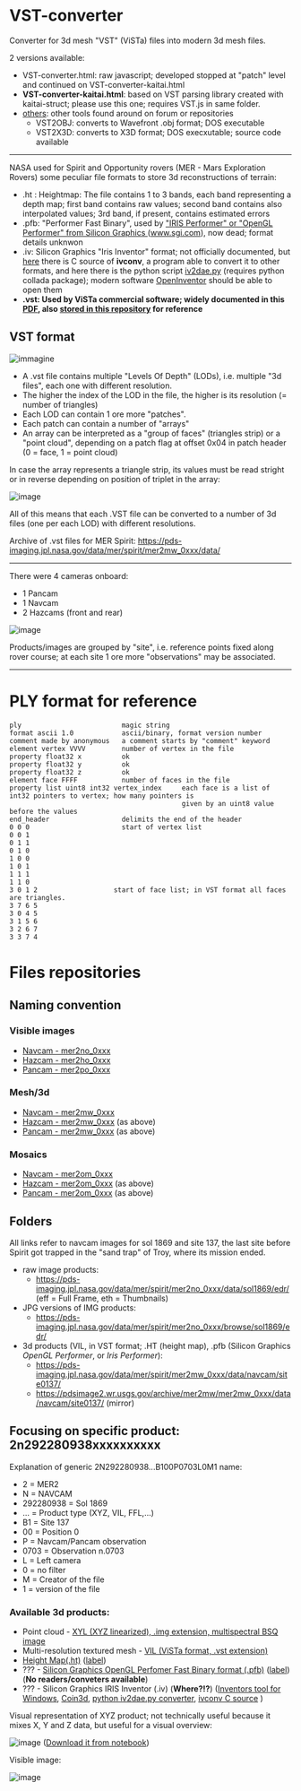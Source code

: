 # VST-converter
Converter for 3d mesh "VST" (ViSTa) files into modern 3d mesh files.

2 versions available:

- VST-converter.html: raw javascript; developed stopped at "patch" level and continued on VST-converter-kaitai.html
- **VST-converter-kaitai.html**: based on VST parsing library created with kaitai-struct; please use this one; requires VST.js in same folder.
- [others](https://github.com/jumpjack/VST-converter/tree/main/others/VST2something): other tools found around on forum or repositories
    - VST2OBJ: converts to Wavefront .obj format; DOS executable
    - VST2X3D: converts to X3D format; DOS execxutable; source code available
    
------------------

NASA used for Spirit and Opportunity rovers (MER - Mars Exploration Rovers) some peculiar file formats to store 3d reconstructions of terrain:

- .ht : Heightmap: The file contains 1 to 3 bands, each band representing a depth map; first band contains raw values; second band contains also interpolated values; 3rd band, if present, contains estimated errors
- .pfb: "Performer Fast Binary", used by ["IRIS Performer" or "OpenGL Performer" from Silicon Graphics ](https://en.wikipedia.org/wiki/OpenGL_Performer)(www.sgi.com), now dead; format details unknwon
- .iv: Silicon Graphics "Iris Inventor" format;  not officially documented, but [here](https://github.com/rich-hart/3D_Graphics_File_Conversions/blob/master/ivcon.c) there is C source of **ivconv**, a program able to convert it to other formats, and here there is the python script  [iv2dae.py](https://github.com/li-zhiqi/iv2dae) (requires python collada package); modern software [OpenInventor](https://en.wikipedia.org/wiki/Open_Inventor) should be able to open them
- **.vst: Used by ViSTa commercial software; widely documented in this [PDF](https://trs.jpl.nasa.gov/bitstream/handle/2014/12074/02-0907.pdf?sequence=1), also [stored in this repository](https://github.com/jumpjack/VST-converter/blob/main/VST-format.pdf) for reference**

## VST format

![immagine](https://user-images.githubusercontent.com/1620953/174308474-c7169af2-da40-4133-8a7d-8a3d718c817e.png)

- A .vst file contains multiple "Levels Of Depth" (LODs), i.e. multiple "3d files", each one with different resolution.
- The higher the index of the LOD in the file, the higher is its resolution (= number of triangles)
- Each LOD can contain 1 ore more "patches".
- Each patch can contain a number of "arrays"
- An array can be interpreted as a "group of faces" (triangles strip) or a "point cloud", depending on a patch flag at offset 0x04 in patch header (0 = face, 1 = point cloud)

In  case the array represents a triangle strip, its values must be read stright or in reverse depending  on position of triplet in the array:

![image](https://user-images.githubusercontent.com/1620953/177045484-c5c8bfa2-60d9-46bf-855e-f239104a5eab.png)


All of this means that each .VST file can be converted to a number of 3d files (one per each LOD) with different resolutions. 

Archive of .vst files for MER Spirit:
https://pds-imaging.jpl.nasa.gov/data/mer/spirit/mer2mw_0xxx/data/

-----------

There were 4 cameras onboard:
 - 1 Pancam
 - 1 Navcam
 - 2 Hazcams (front and rear)
 
 ![image](https://user-images.githubusercontent.com/1620953/174552618-f5ddbe78-a179-49e9-8f00-672e9ca8a38e.png)

Products/images are grouped by "site", i.e. reference points fixed along rover course; at each site 1 ore more "observations" may be associated.
 


-------
# PLY format for reference

```
ply                         magic string
format ascii 1.0            ascii/binary, format version number 
comment made by anonymous   a comment starts by "comment" keyword 
element vertex VVVV         number of vertex in the file 
property float32 x          ok 
property float32 y          ok  
property float32 z          ok  
element face FFFF           number of faces in the file 
property list uint8 int32 vertex_index     each face is a list of int32 pointers to vertex; how many pointers is 
                                           given by an uint8 value before the values
end_header                  delimits the end of the header 
0 0 0                       start of vertex list 
0 0 1
0 1 1
0 1 0
1 0 0
1 0 1
1 1 1
1 1 0
3 0 1 2                   start of face list; in VST format all faces are triangles.
3 7 6 5 
3 0 4 5 
3 1 5 6 
3 2 6 7 
3 3 7 4 
```

# Files repositories

## Naming convention

### Visible images
- [Navcam - mer2no_0xxx](https://pds-imaging.jpl.nasa.gov/data/mer/spirit/mer2no_0xxx/) 
- [Hazcam - mer2ho_0xxx](https://pds-imaging.jpl.nasa.gov/data/mer/spirit/mer2ho_0xxx/)
- [Pancam - mer2po_0xxx](https://pds-imaging.jpl.nasa.gov/data/mer/spirit/mer2po_0xxx/) 

### Mesh/3d
- [Navcam - mer2mw_0xxx](https://pds-imaging.jpl.nasa.gov/data/mer/spirit/mer2mw_0xxx/) 
- [Hazcam - mer2mw_0xxx](https://pds-imaging.jpl.nasa.gov/data/mer/spirit/mer2mw_0xxx/) (as above)
- [Pancam - mer2mw_0xxx](https://pds-imaging.jpl.nasa.gov/data/mer/spirit/mer2mw_0xxx/) (as above)

### Mosaics
- [Navcam - mer2om_0xxx](https://pds-imaging.jpl.nasa.gov/data/mer/spirit/mer2om_0xxx/)
- [Hazcam - mer2om_0xxx](https://pds-imaging.jpl.nasa.gov/data/mer/spirit/mer2om_0xxx/) (as above)
- [Pancam - mer2om_0xxx](https://pds-imaging.jpl.nasa.gov/data/mer/spirit/mer2om_0xxx/) (as above)

## Folders

All links refer to navcam images for sol 1869 and site 137, the last site before Spirit got trapped in the "sand trap" of Troy, where its mission ended.

- raw image products: 
    - https://pds-imaging.jpl.nasa.gov/data/mer/spirit/mer2no_0xxx/data/sol1869/edr/  (eff = Full Frame, eth = Thumbnails)
- JPG versions of IMG products: 
    - https://pds-imaging.jpl.nasa.gov/data/mer/spirit/mer2no_0xxx/browse/sol1869/edr/
- 3d products (VIL, in VST format; .HT (height map), .pfb (Silicon Graphics _OpenGL Performer_, or _Iris Performer_):  
    - https://pds-imaging.jpl.nasa.gov/data/mer/spirit/mer2mw_0xxx/data/navcam/site0137/
    - https://pdsimage2.wr.usgs.gov/archive/mer2mw/mer2mw_0xxx/data/navcam/site0137/ (mirror)

## Focusing on specific product: 2n292280938xxxxxxxxxx

Explanation of generic 2N292280938...B100P0703L0M1 name:

-  2 = MER2
-  N = NAVCAM
-  292280938 = Sol 1869
-  ... = Product type (XYZ, VIL, FFL,...)
-  B1 = Site 137
-  00 = Position 0
-  P = Navcam/Pancam observation
-  0703 = Observation n.0703
-  L = Left camera
-  0 = no filter
-  M = Creator of the file
-  1 = version of the file

### Available 3d products:

- Point cloud - [XYL (XYZ linearized), .img extension, multispectral BSQ image](https://an.rsl.wustl.edu/mera/merxbrowser/downloadFile.aspx?cc=PR&ct=PR&ici=2N292280938XYLB100P0703L0M1)
- Multi-resolution textured mesh - [VIL (ViSTa format, .vst extension)](https://pds-imaging.jpl.nasa.gov/data/mer/spirit/mer2mw_0xxx/data/navcam/site0137/2n292280938vilb100p0703l0m1.vst)
- [Height Map(.ht)](https://pds-imaging.jpl.nasa.gov/data/mer/spirit/mer2mw_0xxx/data/navcam/site0137/2mesh_1869_n_137_ffl_0_v1.ht) ([label](https://pds-imaging.jpl.nasa.gov/data/mer/spirit/mer2mw_0xxx/data/navcam/site0137/2mesh_1869_n_137_ffl_0_v1.lbl))
- ??? - [Silicon Graphics OpenGL Perfomer Fast Binary format (.pfb)](https://pds-imaging.jpl.nasa.gov/data/mer/spirit/mer2mw_0xxx/data/navcam/site0137/2mesh_1869_n_137_ffl_0_v1.pfb)  ([label](https://pds-imaging.jpl.nasa.gov/data/mer/spirit/mer2mw_0xxx/data/navcam/site0137/2mesh_1869_n_137_ffl_0_v1.lbl)) (**No readers/conveters available**)
- ??? - Silicon Graphics IRIS Inventor (.iv)  (**Where?!?**) ([Inventors tool for Windows](https://sourceforge.net/p/inventor-tools/wiki/Home/),  [Coin3d](https://en.wikipedia.org/wiki/Coin3D),  [python iv2dae.py converter](https://github.com/li-zhiqi/iv2dae),  [ivconv C source](http://web.archive.org/web/20120104203132/http://people.sc.fsu.edu/~jburkardt/cpp_src/ivcon/ivcon.cpp) )


Visual representation of XYZ product; not technically useful because it mixes X, Y and Z data, but useful for a visual overview:

![image](https://user-images.githubusercontent.com/1620953/175101311-26246539-8c68-4e4b-9f4b-6f2252266d4a.png)  ([Download it from notebook](https://an.rsl.wustl.edu/mera/merxbrowser/an3.aspx?))

Visible image:

![image](https://user-images.githubusercontent.com/1620953/175101558-0c6372cc-2980-463f-b07d-e4e8c83b3cba.png)




